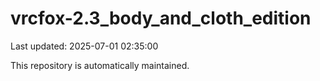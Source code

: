 # vrcfox-2.3_body_and_cloth_edition

Last updated: 2025-07-01 02:35:00

This repository is automatically maintained.
